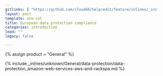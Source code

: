 ```yaml
---
gitlinks: [ "https://github.com/cloud66/help/edit/feature/inlines/_includes/_inlines/unknown/General/data-protection/data-protection_amazon-web-services-aws-and-rackspa.md" ]
layout: post
template: one-col
title: European data protection compliance
categories: introduction
lead: ""
legacy: false

---
```

{% assign product = "General" %}

{% include _inlines/unknown/General/data-protection/data-protection_amazon-web-services-aws-and-rackspa.md %}
